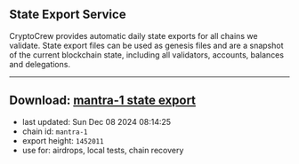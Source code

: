 ## State Export Service
CryptoCrew provides automatic daily state exports for all chains we validate. State export files can be used as genesis files and are a snapshot of the current blockchain state, including all validators, accounts, balances and delegations.

---
**Download: [mantra-1 state export](https://dl-eu2.ccvalidators.com/SERVICE/mantrachain/mantra-1_export_1452011.json)**
---

- last updated: Sun Dec 08 2024 08:14:25
- chain id: `mantra-1`
- export height: `1452011`
- use for: airdrops, local tests, chain recovery

